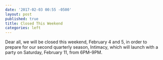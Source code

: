 ```yaml
---
date: '2017-02-03 00:55 -0500'
layout: post
published: true
title: Closed This Weekend
categories: left
---
```

Dear all, we will be closed this weekend, February 4 and 5, in order to prepare for our second quarterly season, Intimacy, which will launch with a party on Saturday, February 11, from 6PM–9PM.
